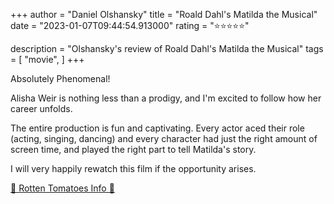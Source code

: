 +++
author = "Daniel Olshansky"
title = "Roald Dahl's Matilda the Musical"
date = "2023-01-07T09:44:54.913000"
rating = "⭐⭐⭐⭐⭐"

description = "Olshansky's review of Roald Dahl's Matilda the Musical"
tags = [
    "movie",
]
+++


Absolutely Phenomenal!

Alisha Weir is nothing less than a prodigy, and I'm excited to follow how her career unfolds.

The entire production is fun and captivating. Every actor aced their role (acting, singing, dancing) and every character had just the right amount of screen time, and played the right part to tell Matilda's story. 

I will very happily rewatch this film if the opportunity arises.

[🍅 Rotten Tomatoes Info 🍅](https://www.rottentomatoes.com//m/roald_dahls_matilda_the_musical)